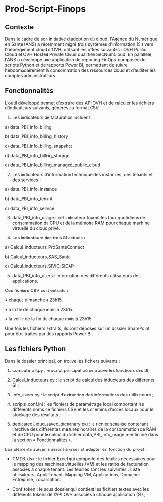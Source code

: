 # Prod-Script-Finops
## Contexte
Dans le cadre de son initiative d'adoption du cloud, l'Agence du Numérique en Santé (ANS) a récemment migré trois systèmes d'information (SI) vers l'hébergement cloud d'OVH, utilisant les offres suivantes : OVH Public Cloud et OVH Hosted Private Cloud qualifiée SecNumCloud. En parallèle, l'ANS a développé une application de reporting FinOps, composée de scripts Python et de rapports Power BI, permettant de suivre hebdomadairement la consommation des ressources cloud et d’auditer les comptes administrateurs.
## Fonctionnalités
L’outil développé permet d’extraire des API OVH et de calculer les fichiers d’indicateurs suivants, générés au format CSV. 
1. Les indicateurs de facturation incluent :

a) data_PBI_info_billing

b) data_PBI_info_billing_history

c) data_PBI_info_billing_snapshot

d) data_PBI_info_billing_storage

e) data_PBI_info_billing_managed_public_cloud

2.	Les indicateurs d’information technique des instances, des tenants et des services :

a) data_PBI_info_instance

b) data_PBI_info_tenant

c) data_PBI_info_service

3.	data_PBI_info_usage : cet indicateur fournit les taux quotidiens de consommation du CPU et de la mémoire RAM pour chaque machine virtuelle du cloud privé.
  
4.	Les indicateurs des trois SI actuels :

a) Calcul_inducteurs_ProSanteConnect

b) Calcul_inducteurs_SAS_Sante

c) Calcul_inducteurs_SIVIC_SICAP

5.	data_PBI_info_users : Information des différents utilisateurs des applications.

Ces fichiers CSV sont extraits :

•	chaque dimanche à 23h15.

•	à la fin de chaque mois à 23h15.

•	la veille de la fin de chaque mois à 23h15.

Une fois les fichiers extraits, ils sont déposés sur un dossier SharePoint pour être traités par des rapports Power BI.
## Les fichiers Python
Dans le dossier principal, on trouve les fichiers suivants :

1.	compute_all.py : le script principal où se trouve les fonctions des SI;

2.	Calcul_inducteurs.py : le script de calcul des inducteurs des différents SI ;
   
3.	Info_users.py : le script d’extraction des informations des utilisateurs ;
   
4.	scripts_conf.ini : les fichiers de paramétrage local comportant les différents noms de fichiers CSV et les chemins d’accès locaux pour le stockage des résultats ;
   
5.	dedicatedCloud_saved_dictionary.pkl : le fichier sérialisé contenant l’archive des différentes mesures horaires de la consommation de RAM et de CPU pour le calcul du fichier data_PBI_info_usage mentionné dans la section « Fonctionnalités ».
    
Les éléments suivants seront à créer et adapter en fonction du projet : 

-	CMDB.xlsx : le fichier Excel qui comporte des feuilles nécessaires pour le mapping des machines virtuelles (VM) et les ratios de facturation associés à chaque tenant. Les feuilles sont les suivantes : Liste utilisateurs, Appli-Tenant, Mapping VM, Applications, Domaine-Entreprise, Localisation.

-	Conf_token : le sous dossier qui contient les fichiers textes avec les différents tokens de l’API OVH associés à chaque application (SI) ;
  
